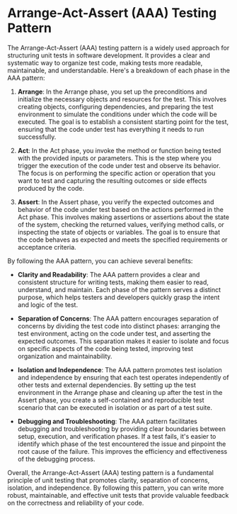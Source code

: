# Arrange-Act-Assert (AAA) Testing Pattern

The Arrange-Act-Assert (AAA) testing pattern is a widely used approach for structuring unit tests in software development. It provides a clear and systematic way to organize test code, making tests more readable, maintainable, and understandable. Here's a breakdown of each phase in the AAA pattern:

1. **Arrange**: In the Arrange phase, you set up the preconditions and initialize the necessary objects and resources for the test. This involves creating objects, configuring dependencies, and preparing the test environment to simulate the conditions under which the code will be executed. The goal is to establish a consistent starting point for the test, ensuring that the code under test has everything it needs to run successfully.

2. **Act**: In the Act phase, you invoke the method or function being tested with the provided inputs or parameters. This is the step where you trigger the execution of the code under test and observe its behavior. The focus is on performing the specific action or operation that you want to test and capturing the resulting outcomes or side effects produced by the code.

3. **Assert**: In the Assert phase, you verify the expected outcomes and behavior of the code under test based on the actions performed in the Act phase. This involves making assertions or assertions about the state of the system, checking the returned values, verifying method calls, or inspecting the state of objects or variables. The goal is to ensure that the code behaves as expected and meets the specified requirements or acceptance criteria.

By following the AAA pattern, you can achieve several benefits:

- **Clarity and Readability**: The AAA pattern provides a clear and consistent structure for writing tests, making them easier to read, understand, and maintain. Each phase of the pattern serves a distinct purpose, which helps testers and developers quickly grasp the intent and logic of the test.

- **Separation of Concerns**: The AAA pattern encourages separation of concerns by dividing the test code into distinct phases: arranging the test environment, acting on the code under test, and asserting the expected outcomes. This separation makes it easier to isolate and focus on specific aspects of the code being tested, improving test organization and maintainability.

- **Isolation and Independence**: The AAA pattern promotes test isolation and independence by ensuring that each test operates independently of other tests and external dependencies. By setting up the test environment in the Arrange phase and cleaning up after the test in the Assert phase, you create a self-contained and reproducible test scenario that can be executed in isolation or as part of a test suite.

- **Debugging and Troubleshooting**: The AAA pattern facilitates debugging and troubleshooting by providing clear boundaries between setup, execution, and verification phases. If a test fails, it's easier to identify which phase of the test encountered the issue and pinpoint the root cause of the failure. This improves the efficiency and effectiveness of the debugging process.

Overall, the Arrange-Act-Assert (AAA) testing pattern is a fundamental principle of unit testing that promotes clarity, separation of concerns, isolation, and independence. By following this pattern, you can write more robust, maintainable, and effective unit tests that provide valuable feedback on the correctness and reliability of your code.
